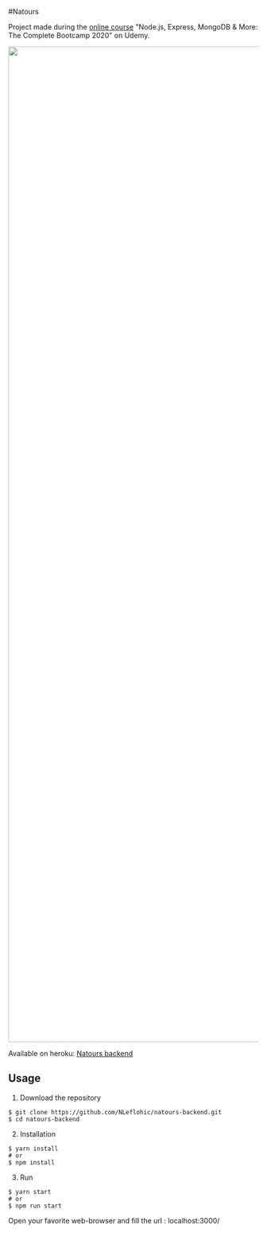 #Natours

Project made during the [online course](https://www.udemy.com/course/nodejs-express-mongodb-bootcamp/) "Node.js, Express, MongoDB & More: The Complete Bootcamp 2020" on Udemy.

<p align="center">
  <img src="https://res.cloudinary.com/nicolef/image/upload/v1599041329/Natours-Backend_rdeaq9.png" alt="Image" width="2000" height=""1118/>
</p>

Available on heroku: [Natours backend](https://nlef-natours-backend.herokuapp.com/)

## Usage

1. Download the repository

```
$ git clone https://github.com/NLeflohic/natours-backend.git
$ cd natours-backend
```

2. Installation

```
$ yarn install
# or
$ npm install

```

3. Run

```
$ yarn start
# or
$ npm run start
```

Open your favorite web-browser and fill the url : localhost:3000/
